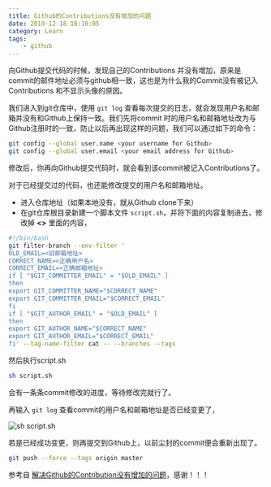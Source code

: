 ```yaml
---
title: Github的Contributions没有增加的问题
date: 2019-12-18 16:10:05
category: Learn
tags:
    - github
---
```


向Github提交代码的时候，发现自己的Contributions 并没有增加，原来是commit的邮件地址必须与github相一致，这也是为什么我的Commit没有被记入Contributions 和不显示头像的原因。

<!-- more -->

我们进入到git仓库中，使用 `git log` 查看每次提交的日志，就会发现用户名和邮箱并没有和Github上保持一致。我们先将commit 时的用户名和邮箱地址改为与Github注册时的一致，防止以后再出现这样的问题，我们可以通过如下的命令：

```bash
git config --global user.name <your username for Github>
git config --global user.email <your email address for Github>
```

修改后，你再向Github提交代码时，就会看到该commit被记入Contributions了。

对于已经提交过的代码，也还能修改提交的用户名和邮箱地址。

- 进入仓库地址（如果本地没有，就从Github clone下来）
- 在git仓库根目录新建一个脚本文件 `script.sh`，并将下面的内容复制进去，修改掉 **<>** 里面的内容，

```bash
#!/bin/bash
git filter-branch --env-filter '
OLD_EMAIL=<旧邮箱地址>
CORRECT_NAME=<正确用户名>
CORRECT_EMAIL=<正确邮箱地址>
if [ "$GIT_COMMITTER_EMAIL" = "$OLD_EMAIL" ]
then
export GIT_COMMITTER_NAME="$CORRECT_NAME"
export GIT_COMMITTER_EMAIL="$CORRECT_EMAIL"
fi
if [ "$GIT_AUTHOR_EMAIL" = "$OLD_EMAIL" ]
then
export GIT_AUTHOR_NAME="$CORRECT_NAME"
export GIT_AUTHOR_EMAIL="$CORRECT_EMAIL"
fi' --tag-name-filter cat -- --branches --tags
```

然后执行script.sh

```bash
sh script.sh
```

会有一条条commit修改的进度，等待修改完就行了。 

再输入 `git log` 查看commit的用户名和邮箱地址是否已经变更了，

![sh script.sh](1.png)

若是已经成功变更，则再提交到Github上，以前尘封的commit便会重新出现了。

```bash
git push --force --tags origin master
```



参考自 [解决Github的Contribution没有增加的问题](https://blog.csdn.net/Liven_Zhu/article/details/80800162)，感谢！！！